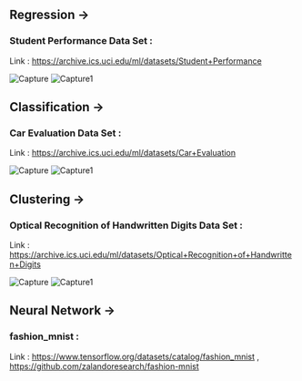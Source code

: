 
## Regression -> 

### Student Performance Data Set : 
Link : https://archive.ics.uci.edu/ml/datasets/Student+Performance

![Capture](https://user-images.githubusercontent.com/63875409/104810112-af64a480-5818-11eb-90b2-8ea6e47a9431.PNG)
![Capture1](https://user-images.githubusercontent.com/63875409/104810163-f18de600-5818-11eb-84bb-3dbbbe0f6a6c.PNG)


## Classification ->

### Car Evaluation Data Set :
Link : https://archive.ics.uci.edu/ml/datasets/Car+Evaluation

![Capture](https://user-images.githubusercontent.com/63875409/104810358-fef7a000-5819-11eb-9589-0e9e34f84c2e.PNG)
![Capture1](https://user-images.githubusercontent.com/63875409/104810361-028b2700-581a-11eb-868e-8f6f7a98529d.PNG)

## Clustering ->

### Optical Recognition of Handwritten Digits Data Set :
Link : https://archive.ics.uci.edu/ml/datasets/Optical+Recognition+of+Handwritten+Digits

![Capture](https://user-images.githubusercontent.com/63875409/104810477-cc01dc00-581a-11eb-87e4-8b5ec2607656.PNG)
![Capture1](https://user-images.githubusercontent.com/63875409/104810481-cf956300-581a-11eb-80d9-9f50fa06cc28.PNG)

## Neural Network ->
### fashion_mnist :
Link : https://www.tensorflow.org/datasets/catalog/fashion_mnist , https://github.com/zalandoresearch/fashion-mnist


